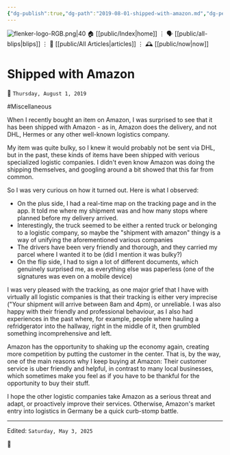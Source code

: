 ```yaml
---
{"dg-publish":true,"dg-path":"2019-08-01-shipped-with-amazon.md","dg-permalink":"2019/08/01/-shipped-with-amazon/","permalink":"/2019/08/01/-shipped-with-amazon/","title":"Shipped with Amazon"}
---
```



<div class="transclusion internal-embed is-loaded"><div class="markdown-embed">




![flenker-logo-RGB.png|40](/img/user/attachments/flenker-logo-RGB.png)
🏠 [[public/Index\|home]]  ⋮ 🗣️ [[public/all-blips\|blips]] ⋮  📝 [[public/All Articles\|articles]]  ⋮ 🕰️ [[public/now\|now]]


</div></div>


# Shipped with Amazon
<p><span>📆 <code>Thursday, August 1, 2019</code></span></p>
#Miscellaneous

When I recently bought an item on Amazon, I was surprised to see that it has been shipped with Amazon - as in, Amazon does the delivery, and not DHL, Hermes or any other well-known logistics company.

My item was quite bulky, so I knew it would probably not be sent via DHL, but in the past, these kinds of items have been shipped with verious specialized logistic companies. I didn't even know Amazon was doing the shipping themselves, and googling around a bit showed that this far from common.

So I was very curious on how it turned out. Here is what I observed:
- On the plus side, I had a real-time map on the tracking page and in the app. It told me where my shipment was and how many stops where planned before my delivery arrived.
- Interestingly, the truck seemed to be either a rented truck or belonging to a logistic company, so maybe the "shipment with amazon" thingy is a way of unifying the aforementioned various companies
- The drivers have been very friendly and thorough, and they carried my parcel where I wanted it to be (did I mention it was bulky?)
- On the flip side, I had to sign a lot of different documents, which genuinely surprised me, as everything else was paperless (one of the signatures was even on a mobile device)

I was very pleased with the tracking, as one major grief that I have with virtually all logistic companies is that their tracking is either very imprecise ("Your shipment will arrive between 8am and 4pm), or unreliable. I was also happy with their friendly and professional behaviour, as I also had experiences in the past where, for example, people where hauling a refridgerator into the hallway, right in the middle of it, then grumbled something incomprehensive and left.

Amazon has the opportunity to shaking up the economy again, creating more competition by putting the customer in the center. That is, by the way, one of the main reasons why I keep buying at Amazon: Their customer service is uber friendly and helpful, in contrast to many local businesses, which sometimes make you feel as if you have to be thankful for the opportunity to buy their stuff.

I hope the other logistic companies take Amazon as a serious threat and adapt, or proactively improve their services. Otherwise, Amazon's market entry into logistics in Germany be a quick curb-stomp battle.

- - -
<p><span>Edited: <code>Saturday, May 3, 2025</code></span></p>

👾

